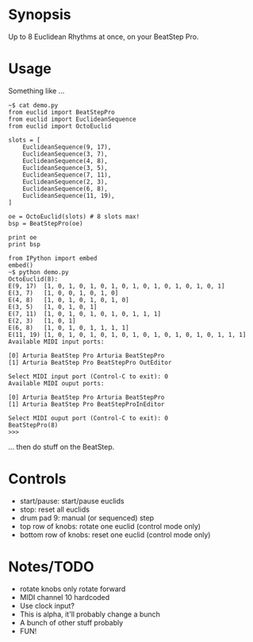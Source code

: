 # Synopsis

Up to 8 Euclidean Rhythms at once, on your BeatStep Pro.

# Usage

Something like ...

```
~$ cat demo.py
from euclid import BeatStepPro
from euclid import EuclideanSequence
from euclid import OctoEuclid

slots = [
    EuclideanSequence(9, 17),
    EuclideanSequence(3, 7),
    EuclideanSequence(4, 8),
    EuclideanSequence(3, 5),
    EuclideanSequence(7, 11),
    EuclideanSequence(2, 3),
    EuclideanSequence(6, 8),
    EuclideanSequence(11, 19),
]

oe = OctoEuclid(slots) # 8 slots max!
bsp = BeatStepPro(oe)

print oe
print bsp

from IPython import embed
embed()
~$ python demo.py
OctoEuclid(8):
E(9, 17)  [1, 0, 1, 0, 1, 0, 1, 0, 1, 0, 1, 0, 1, 0, 1, 0, 1]
E(3, 7)   [1, 0, 0, 1, 0, 1, 0]
E(4, 8)   [1, 0, 1, 0, 1, 0, 1, 0]
E(3, 5)   [1, 0, 1, 0, 1]
E(7, 11)  [1, 0, 1, 0, 1, 0, 1, 0, 1, 1, 1]
E(2, 3)   [1, 0, 1]
E(6, 8)   [1, 0, 1, 0, 1, 1, 1, 1]
E(11, 19) [1, 0, 1, 0, 1, 0, 1, 0, 1, 0, 1, 0, 1, 0, 1, 0, 1, 1, 1]
Available MIDI input ports:

[0] Arturia BeatStep Pro Arturia BeatStepPro
[1] Arturia BeatStep Pro BeatStepPro OutEditor

Select MIDI input port (Control-C to exit): 0
Available MIDI ouput ports:

[0] Arturia BeatStep Pro Arturia BeatStepPro
[1] Arturia BeatStep Pro BeatStepProInEditor

Select MIDI ouput port (Control-C to exit): 0
BeatStepPro(8)
>>>
```

... then do stuff on the BeatStep.

# Controls

* start/pause:         start/pause euclids
* stop:                reset all euclids
* drum pad 9:          manual (or sequenced) step
* top row of knobs:    rotate one euclid (control mode only)
* bottom row of knobs: reset one euclid (control mode only)

# Notes/TODO

* rotate knobs only rotate forward
* MIDI channel 10 hardcoded
* Use clock input?
* This is alpha, it'll probably change a bunch
* A bunch of other stuff probably
* FUN!

